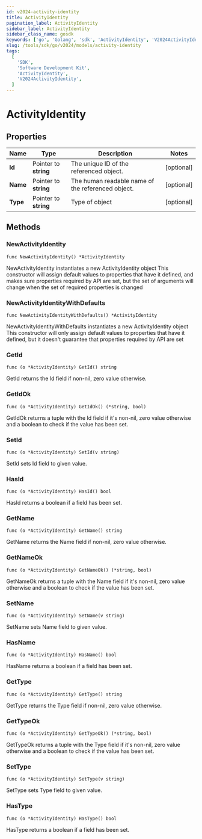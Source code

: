 ```yaml
---
id: v2024-activity-identity
title: ActivityIdentity
pagination_label: ActivityIdentity
sidebar_label: ActivityIdentity
sidebar_class_name: gosdk
keywords: ['go', 'Golang', 'sdk', 'ActivityIdentity', 'V2024ActivityIdentity']
slug: /tools/sdk/go/v2024/models/activity-identity
tags:
  [
    'SDK',
    'Software Development Kit',
    'ActivityIdentity',
    'V2024ActivityIdentity',
  ]
---
```


# ActivityIdentity

## Properties

| Name | Type | Description | Notes |
| --- | --- | --- | --- |
| **Id** | Pointer to **string** | The unique ID of the referenced object. | [optional] |
| **Name** | Pointer to **string** | The human readable name of the referenced object. | [optional] |
| **Type** | Pointer to **string** | Type of object | [optional] |

## Methods

### NewActivityIdentity

`func NewActivityIdentity() *ActivityIdentity`

NewActivityIdentity instantiates a new ActivityIdentity object This constructor will assign default values to properties that have it defined, and makes sure properties required by API are set, but the set of arguments will change when the set of required properties is changed

### NewActivityIdentityWithDefaults

`func NewActivityIdentityWithDefaults() *ActivityIdentity`

NewActivityIdentityWithDefaults instantiates a new ActivityIdentity object This constructor will only assign default values to properties that have it defined, but it doesn't guarantee that properties required by API are set

### GetId

`func (o *ActivityIdentity) GetId() string`

GetId returns the Id field if non-nil, zero value otherwise.

### GetIdOk

`func (o *ActivityIdentity) GetIdOk() (*string, bool)`

GetIdOk returns a tuple with the Id field if it's non-nil, zero value otherwise and a boolean to check if the value has been set.

### SetId

`func (o *ActivityIdentity) SetId(v string)`

SetId sets Id field to given value.

### HasId

`func (o *ActivityIdentity) HasId() bool`

HasId returns a boolean if a field has been set.

### GetName

`func (o *ActivityIdentity) GetName() string`

GetName returns the Name field if non-nil, zero value otherwise.

### GetNameOk

`func (o *ActivityIdentity) GetNameOk() (*string, bool)`

GetNameOk returns a tuple with the Name field if it's non-nil, zero value otherwise and a boolean to check if the value has been set.

### SetName

`func (o *ActivityIdentity) SetName(v string)`

SetName sets Name field to given value.

### HasName

`func (o *ActivityIdentity) HasName() bool`

HasName returns a boolean if a field has been set.

### GetType

`func (o *ActivityIdentity) GetType() string`

GetType returns the Type field if non-nil, zero value otherwise.

### GetTypeOk

`func (o *ActivityIdentity) GetTypeOk() (*string, bool)`

GetTypeOk returns a tuple with the Type field if it's non-nil, zero value otherwise and a boolean to check if the value has been set.

### SetType

`func (o *ActivityIdentity) SetType(v string)`

SetType sets Type field to given value.

### HasType

`func (o *ActivityIdentity) HasType() bool`

HasType returns a boolean if a field has been set.
